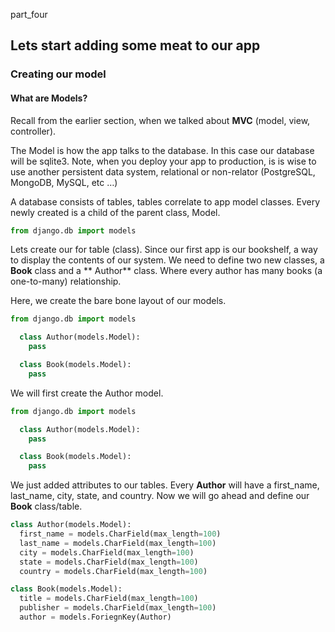 
part\_four
## Lets start adding some meat to our app

### Creating our model

#### What are Models?
Recall from the earlier section, when we talked about **MVC** (model, view, controller).

The Model is how the app talks to the database. In this case our database will be sqlite3. Note, when you deploy your app to production, is is wise to use another persistent data system, relational or non-relator (PostgreSQL, MongoDB, MySQL, etc …)

A database consists of tables, tables correlate to app model classes. Every newly created is a child of the parent class, Model.

```python
from django.db import models
```

Lets create our for table (class). Since our first app is our bookshelf, a way to display the contents of our system. We need to define two new classes, a **Book** class and a ** Author** class. Where every author has many books (a one-to-many) relationship.


Here, we create the bare bone layout of our models.

```python
from django.db import models

  class Author(models.Model):
    pass

  class Book(models.Model):
    pass
```

We will first create the Author model.

```python
from django.db import models

  class Author(models.Model):
    pass

  class Book(models.Model):
    pass
```


We just added attributes to our tables. Every **Author** will have a first\_name, last\_name, city, state, and country. Now we will go ahead and define our **Book** class/table.

```python
class Author(models.Model):
  first_name = models.CharField(max_length=100)
  last_name = models.CharField(max_length=100)
  city = models.CharField(max_length=100)
  state = models.CharField(max_length=100)
  country = models.CharField(max_length=100)

class Book(models.Model):
  title = models.CharField(max_length=100)
  publisher = models.CharField(max_length=100)
  author = models.ForiegnKey(Author)

```

